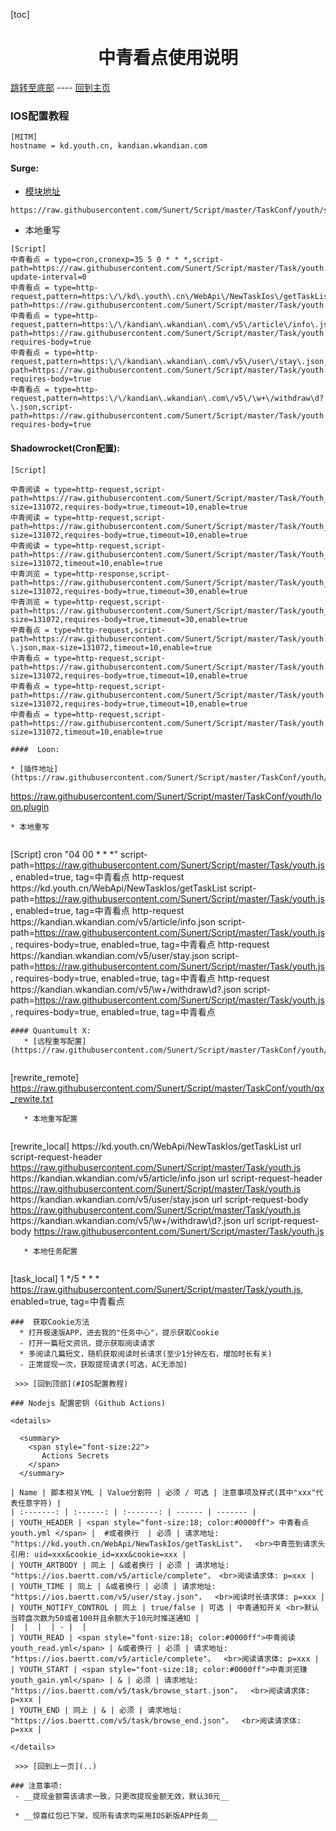 

  [toc]  

 # <center> 中青看点使用说明 </center>

 [跳转至底部](#注意事项)  ----  [回到主页](https://github.com/Sunert/Script)

### IOS配置教程
 ```
[MITM]
hostname = kd.youth.cn, kandian.wkandian.com 
 ```
#### Surge:
* [模块地址](https://raw.githubusercontent.com/Sunert/Script/master/TaskConf/youth/surge.sgmodule)

 ```
https://raw.githubusercontent.com/Sunert/Script/master/TaskConf/youth/surge.sgmodule
 ```
 * 本地重写
 
 ```
[Script]
中青看点 = type=cron,cronexp=35 5 0 * * *,script-path=https://raw.githubusercontent.com/Sunert/Script/master/Task/youth.js,script-update-interval=0
中青看点 = type=http-request,pattern=https:\/\/kd\.youth\.cn\/WebApi\/NewTaskIos\/getTaskList,script-path=https://raw.githubusercontent.com/Sunert/Script/master/Task/youth.js
中青看点 = type=http-request,pattern=https:\/\/kandian\.wkandian\.com\/v5\/article\/info\.json,script-path=https://raw.githubusercontent.com/Sunert/Script/master/Task/youth.js, requires-body=true
中青看点 = type=http-request,pattern=https:\/\/kandian\.wkandian\.com\/v5\/user\/stay\.json,script-path=https://raw.githubusercontent.com/Sunert/Script/master/Task/youth.js, requires-body=true
中青看点 = type=http-request,pattern=https:\/\/kandian\.wkandian\.com\/v5\/\w+\/withdraw\d?\.json,script-path=https://raw.githubusercontent.com/Sunert/Script/master/Task/youth.js, requires-body=true
```
#### Shadowrocket(Cron配置): 

```
[Script]

中青阅读 = type=http-request,script-path=https://raw.githubusercontent.com/Sunert/Script/master/Task/Youth_Read.js,pattern=https:\/\/kandian\.wkandian\.com\/v5\/article\/complete\.json,max-size=131072,requires-body=true,timeout=10,enable=true
中青阅读 = type=http-request,script-path=https://raw.githubusercontent.com/Sunert/Script/master/Task/Youth_Read.js,pattern=https:\/\/kandian\.wkandian\.com\/v5\/user\/stay\.json,max-size=131072,requires-body=true,timeout=10,enable=true
中青阅读 = type=http-request,script-path=https://raw.githubusercontent.com/Sunert/Script/master/Task/Youth_Read.js,pattern=https:\/\/kandian\.wkandian\.com\/v5\/article\/info\.json,max-size=131072,timeout=10,enable=true
中青浏览 = type=http-response,script-path=https://raw.githubusercontent.com/Sunert/Script/master/Task/youth_gain.js,pattern=https:\/\/kandian\.wkandian\.com\/v5\/task\/browse_start\.json,max-size=131072,requires-body=true,timeout=30,enable=true
中青浏览 = type=http-request,script-path=https://raw.githubusercontent.com/Sunert/Script/master/Task/youth_gain.js,pattern=https:\/\/kandian\.wkandian\.com\/v5\/Nameless\/adlickstart\.json,max-size=131072,requires-body=true,timeout=30,enable=true
中青看点 = type=http-request,script-path=https://raw.githubusercontent.com/Sunert/Script/master/Task/youth.js,pattern=https:\/\/kandian\.wkandian\.com\/v5\/\w+\/withdraw\d?\.json,max-size=131072,timeout=10,enable=true
中青看点 = type=http-request,script-path=https://raw.githubusercontent.com/Sunert/Script/master/Task/youth.js,pattern=https:\/\/kandian\.wkandian\.com\/v5\/user\/stay\.json,max-size=131072,requires-body=true,timeout=10,enable=true
中青看点 = type=http-request,script-path=https://raw.githubusercontent.com/Sunert/Script/master/Task/youth.js,pattern=https:\/\/kandian\.wkandian\.com\/v5\/article\/info\.json,max-size=131072,requires-body=true,timeout=10,enable=true
中青看点 = type=http-request,script-path=https://raw.githubusercontent.com/Sunert/Script/master/Task/youth.js,pattern=https:\/\/kd\.youth\.cn\/WebApi\/NewTaskIos\/getTaskList,max-size=131072,timeout=10,enable=true

####  Loon:

* [插件地址](https://raw.githubusercontent.com/Sunert/Script/master/TaskConf/youth/loon.plugin)

 ```
https://raw.githubusercontent.com/Sunert/Script/master/TaskConf/youth/loon.plugin
 ```
* 本地重写
  
 ```
[Script]
cron "04 00 * * *" script-path=https://raw.githubusercontent.com/Sunert/Script/master/Task/youth.js, enabled=true, tag=中青看点
http-request https:\/\/kd\.youth\.cn\/WebApi\/NewTaskIos\/getTaskList script-path=https://raw.githubusercontent.com/Sunert/Script/master/Task/youth.js, enabled=true, tag=中青看点
http-request https:\/\/kandian\.wkandian\.com\/v5\/article\/info\.json script-path=https://raw.githubusercontent.com/Sunert/Script/master/Task/youth.js, requires-body=true, enabled=true, tag=中青看点
http-request https:\/\/kandian\.wkandian\.com\/v5\/user\/stay\.json script-path=https://raw.githubusercontent.com/Sunert/Script/master/Task/youth.js, requires-body=true, enabled=true, tag=中青看点
http-request https:\/\/kandian\.wkandian\.com\/v5\/\w+\/withdraw\d?\.json script-path=https://raw.githubusercontent.com/Sunert/Script/master/Task/youth.js, requires-body=true, enabled=true, tag=中青看点
```
#### Quantumult X:
   * [远程重写配置](https://raw.githubusercontent.com/Sunert/Script/master/TaskConf/youth/qx_rewite.txt)
   
```
[rewrite_remote]
https://raw.githubusercontent.com/Sunert/Script/master/TaskConf/youth/qx_rewite.txt
```
   * 本地重写配置
   
```
[rewrite_local]
https:\/\/kd\.youth\.cn\/WebApi\/NewTaskIos\/getTaskList url script-request-header https://raw.githubusercontent.com/Sunert/Script/master/Task/youth.js
https:\/\/kandian\.wkandian\.com\/v5\/article\/info\.json url script-request-header https://raw.githubusercontent.com/Sunert/Script/master/Task/youth.js
https:\/\/kandian\.wkandian\.com\/v5\/user\/stay\.json url script-request-body https://raw.githubusercontent.com/Sunert/Script/master/Task/youth.js
https:\/\/kandian\.wkandian\.com\/v5\/\w+\/withdraw\d?\.json url script-request-body https://raw.githubusercontent.com/Sunert/Script/master/Task/youth.js
```
   * 本地任务配置
   
```
[task_local]
1 */5 * * * https://raw.githubusercontent.com/Sunert/Script/master/Task/youth.js, enabled=true, tag=中青看点
```
###  获取Cookie方法
  * 打开极速版APP，进去我的"任务中心"，提示获取Cookie
  - 打开一篇短文资讯，提示获取阅读请求
  * 多阅读几篇短文，随机获取阅读时长请求(至少1分钟左右，增加时长有关)
  - 正常提现一次，获取提现请求(可选，AC无添加)
  
 >>> [回到顶部](#IOS配置教程)

### Nodejs 配置密钥 (Github Actions)

<details>

  <summary>
    <span style="font-size:22">
       Actions Secrets 
    </span>
  </summary>  

| Name | 脚本相关YML | Value分割符 | 必须 / 可选 | 注意事项及样式(其中"xxx"代表任意字符) |
| :-------: | :------: | :-------: | ------ | ------- |
| YOUTH_HEADER | <span style="font-size:18; color:#0000ff"> 中青看点 youth.yml </span> |  #或者换行  | 必须 | 请求地址:  "https://kd.youth.cn/WebApi/NewTaskIos/getTaskList"，  <br>中青签到请求头引用: uid=xxx&cookie_id=xxx&cookie=xxx |
| YOUTH_ARTBODY | 同上 | &或者换行 | 必须 | 请求地址: "https://ios.baertt.com/v5/article/complete"， <br>阅读请求体: p=xxx |
| YOUTH_TIME | 同上 | &或者换行 | 必须 | 请求地址: "https://ios.baertt.com/v5/user/stay.json"，  <br>阅读时长请求体: p=xxx |
| YOUTH_NOTIFY_CONTROL | 同上 | true/false | 可选 | 中青通知开关 <br>默认当转盘次数为50或者100并且余额大于10元时推送通知 |
|  |  |  | - |  |
| YOUTH_READ | <span style="font-size:18; color:#0000ff">中青阅读 youth_read.yml</span> | &或者换行 | 必须 | 请求地址: "https://ios.baertt.com/v5/article/complete"，  <br>阅读请求体: p=xxx |
| YOUTH_START | <span style="font-size:18; color:#0000ff">中青浏览赚 youth_gain.yml</span> | & | 必须 | 请求地址: "https://ios.baertt.com/v5/task/browse_start.json"，  <br>阅读请求体: p=xxx |
| YOUTH_END | 同上 | & | 必须 | 请求地址: "https://ios.baertt.com/v5/task/browse_end.json"，  <br>阅读请求体: p=xxx |

</details>

 >>> [回到上一页](..)
 
### 注意事项:
 - __提现金额需该请求一致，只更改提现金额无效，默认30元__
 
 * __惊喜红包已下架，现所有请求均采用IOS新版APP任务__




  
  
  
  
  

